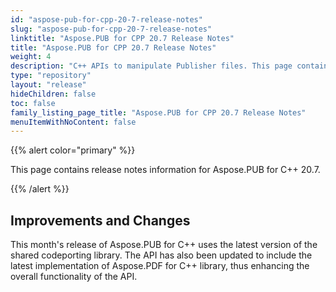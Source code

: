 ```yaml
---
id: "aspose-pub-for-cpp-20-7-release-notes"
slug: "aspose-pub-for-cpp-20-7-release-notes"
linktitle: "Aspose.PUB for CPP 20.7 Release Notes"
title: "Aspose.PUB for CPP 20.7 Release Notes"
weight: 4
description: "C++ APIs to manipulate Publisher files. This page contains new features Aspose.PUB for C++, enhancement, and bug fixes in 2020, version 20.7."
type: "repository"
layout: "release"
hideChildren: false
toc: false
family_listing_page_title: "Aspose.PUB for CPP 20.7 Release Notes"
menuItemWithNoContent: false
---
```


{{% alert color="primary" %}} 

This page contains release notes information for Aspose.PUB for C++ 20.7.

{{% /alert %}} 
## **Improvements and Changes**
This month's release of Aspose.PUB for C++ uses the latest version of the shared codeporting library. The API has also been updated to include the latest implementation of Aspose.PDF for C++ library, thus enhancing the overall functionality of the API.
